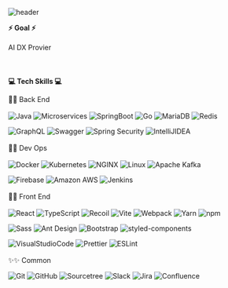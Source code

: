 
![header](https://capsule-render.vercel.app/api?type=slice&color=gradient&text=1rm_Overview&height=200&fontSize=30&fontColor=black)

<b>⚡ Goal ⚡</b> <br />  
AI DX Provier
<br />  
<br />  
<b>💻 Tech Skills 💻</b><br />  

📝📝 Back End <br />  
![Java](https://img.shields.io/badge/Spring-6DB33F?style=for-the-badge&logo=Spring&logoColor=white)
![Microservices](https://img.shields.io/badge/Microservices-D9232E?style=for-the-badge&logo=MicroStrategy&logoColor=white)
![SpringBoot](https://img.shields.io/badge/SpringBoot-6DB33F?style=for-the-badge&logo=SpringBoot&logoColor=white)
![Go](https://img.shields.io/badge/Go-00ADD8?style=for-the-badge&logo=Go&logoColor=white)
![MariaDB](https://img.shields.io/badge/MariaDB-003545?style=for-the-badge&logo=MariaDB&logoColor=white)
![Redis](https://img.shields.io/badge/Redis-DC382D?style=for-the-badge&logo=Redis&logoColor=white)

![GraphQL](https://img.shields.io/badge/GraphQL-E10098?style=for-the-badge&logo=GraphQL&logoColor=white)
![Swagger](https://img.shields.io/badge/Swagger-85EA2D?style=for-the-badge&logo=Swagger&logoColor=white)
![Spring Security](https://img.shields.io/badge/Spring_Security-6DB33F?style=for-the-badge&logo=SpringSecurity&logoColor=white)
![IntelliJIDEA](https://img.shields.io/badge/IntelliJ_IDEA-000000?style=for-the-badge&logo=IntelliJIDEA&logoColor=white)
<br />  
💬💬 Dev Ops <br />  
![Docker](https://img.shields.io/badge/Docker-61DAFB?style=for-the-badge&logo=Docker&logoColor=white)
![Kubernetes](https://img.shields.io/badge/Kubernetes-326CE5?style=for-the-badge&logo=Kubernetes&logoColor=white)
![NGINX](https://img.shields.io/badge/NGINX-009639?style=for-the-badge&logo=NGINX&logoColor=white)
![Linux](https://img.shields.io/badge/Linux-FCC624?style=for-the-badge&logo=Linux&logoColor=white)
![Apache Kafka](https://img.shields.io/badge/Apache_Kafka-231F20?style=for-the-badge&logo=ApacheKafka&logoColor=white)

![Firebase](https://img.shields.io/badge/Firebase-FFCA28?style=for-the-badge&logo=Firebase&logoColor=white)
![Amazon AWS](https://img.shields.io/badge/Amazon_AWS-FF9900?style=for-the-badge&logo=AmazonAWS&logoColor=white)
![Jenkins](https://img.shields.io/badge/Jenkins-D24939?style=for-the-badge&logo=Jenkins&logoColor=white)
<br />  
🎨🎨 Front End <br />  
![React](https://img.shields.io/badge/React-61DAFB?style=for-the-badge&logo=React&logoColor=white)
![TypeScript](https://img.shields.io/badge/TypeScript-3178C6?style=for-the-badge&logo=TypeScript&logoColor=white)
![Recoil](https://img.shields.io/badge/Recoil-FAB040?style=for-the-badge&logo=Recoil&logoColor=white)
![Vite](https://img.shields.io/badge/Vite-646CFF?style=for-the-badge&logo=Vite&logoColor=white)
![Webpack](https://img.shields.io/badge/Webpack-8DD6F9?style=for-the-badge&logo=Webpack&logoColor=white)
![Yarn](https://img.shields.io/badge/Yarn-2C8EBB?style=for-the-badge&logo=Yarn&logoColor=white)
![npm](https://img.shields.io/badge/npm-CB3837?style=for-the-badge&logo=npm&logoColor=white)

![Sass](https://img.shields.io/badge/Sass-CC6699?style=for-the-badge&logo=Sass&logoColor=white)
![Ant Design](https://img.shields.io/badge/Ant_Design-0170FE?style=for-the-badge&logo=AntDesign&logoColor=white)
![Bootstrap](https://img.shields.io/badge/Bootstrap-7952B3?style=for-the-badge&logo=Bootstrap&logoColor=white)
![styled-components](https://img.shields.io/badge/styled_components-DB7093?style=for-the-badge&logo=styledcomponents&logoColor=white)

![VisualStudioCode](https://img.shields.io/badge/Visual_Studio_Code-007ACC?style=for-the-badge&logo=VisualStudioCode&logoColor=white)
![Prettier](https://img.shields.io/badge/Prettier-F7B93E?style=for-the-badge&logo=Prettier&logoColor=white)
![ESLint](https://img.shields.io/badge/ESLint-4B32C3?style=for-the-badge&logo=ESLint&logoColor=white)
<br />  
✨✨ Common <br />  

![Git](https://img.shields.io/badge/Git-F05032?style=for-the-badge&logo=Git&logoColor=white)
![GitHub](https://img.shields.io/badge/GitHub-181717?style=for-the-badge&logo=GitHub&logoColor=white)
![Sourcetree](https://img.shields.io/badge/Sourcetree-0052CC?style=for-the-badge&logo=Sourcetree&logoColor=white)
![Slack](https://img.shields.io/badge/Slack-4A154B?style=for-the-badge&logo=Slack&logoColor=white)
![Jira](https://img.shields.io/badge/Jira-0052CC?style=for-the-badge&logo=Jira&logoColor=white)
![Confluence](https://img.shields.io/badge/Confluence-172B4D?style=for-the-badge&logo=Confluence&logoColor=white)



<!--
**1rmservice/1rmservice** is a ✨ _special_ ✨ repository because its `README.md` (this file) appears on your GitHub profile.

Here are some ideas to get you started:

- 🔭 I’m currently working on ...
- 🌱 I’m currently learning ...
- 👯 I’m looking to collaborate on ...
- 🤔 I’m looking for help with ...
- 💬 Ask me about ...
- 📫 How to reach me: ...
- 😄 Pronouns: ...
- ⚡ Fun fact: ...
-->
